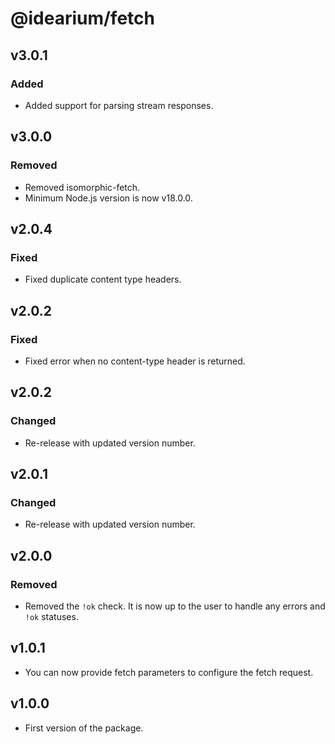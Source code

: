 # @idearium/fetch

## v3.0.1

### Added

-   Added support for parsing stream responses.

## v3.0.0

### Removed

-   Removed isomorphic-fetch.
-   Minimum Node.js version is now v18.0.0.

## v2.0.4

### Fixed

-   Fixed duplicate content type headers.

## v2.0.2

### Fixed

-   Fixed error when no content-type header is returned.

## v2.0.2

### Changed

-   Re-release with updated version number.

## v2.0.1

### Changed

-   Re-release with updated version number.

## v2.0.0

### Removed

-   Removed the `!ok` check. It is now up to the user to handle any errors and `!ok` statuses.

## v1.0.1

-   You can now provide fetch parameters to configure the fetch request.

## v1.0.0

-   First version of the package.
